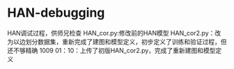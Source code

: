 # HAN-debugging
HAN调试过程，供师兄检查
HAN_cor.py:修改前的HAN模型
HAN_cor2.py：改为以边划分数据集，重新完成了建图和模型定义，初步定义了训练和验证过程，但还不够精确
1009 01：10：上传了初版HAN_cor2.py，完成了重新建图和模型定义
